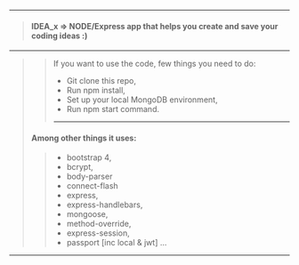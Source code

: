 ___
> #### IDEA_x => NODE/Express app that helps you create and save your coding ideas :)
___
> > If you want to use the code, few things you need to do:
> > * Git clone this repo,
> > * Run npm install,
> > * Set up your local MongoDB environment,
> > * Run npm start command.
> > ___
> >
> #### Among other things it uses:
> > * bootstrap 4,
> > * bcrypt,
> > * body-parser
> > * connect-flash
> > * express, 
> > * express-handlebars,
> > * mongoose, 
> > * method-override,
> > * express-session,
> > * passport [inc local & jwt] ...
___
